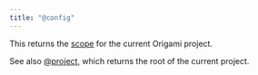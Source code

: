 ```yaml
---
title: "@config"
---
```


This returns the [scope](scope.html) for the current Origami project.

See also [@project](@project.html), which returns the root of the current project.
